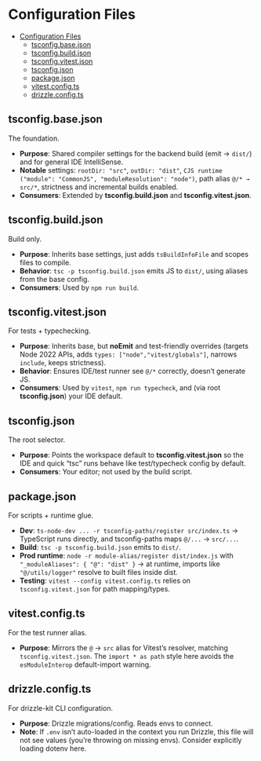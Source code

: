 # Configuration Files

<!-- TOC -->
* [Configuration Files](#configuration-files)
  * [tsconfig.base.json](#tsconfigbasejson)
  * [tsconfig.build.json](#tsconfigbuildjson)
  * [tsconfig.vitest.json](#tsconfigvitestjson)
  * [tsconfig.json](#tsconfigjson-)
  * [package.json](#packagejson)
  * [vitest.config.ts](#vitestconfigts)
  * [drizzle.config.ts](#drizzleconfigts)
<!-- TOC -->

## tsconfig.base.json

The foundation.

- **Purpose**: Shared compiler settings for the backend build (emit → `dist/`) and for general IDE IntelliSense.
- **Notable** settings: `rootDir: "src"`, `outDir: "dist"`, `CJS runtime ("module": "CommonJS", "moduleResolution": "node")`, path alias `@/* → src/*`, strictness and incremental builds enabled.
- **Consumers**: Extended by **tsconfig.build.json** and **tsconfig.vitest.json**.

## tsconfig.build.json

Build only.

- **Purpose**: Inherits base settings, just adds `tsBuildInfoFile` and scopes files to compile.
- **Behavior**: `tsc -p tsconfig.build.json` emits JS to `dist/`, using aliases from the base config.
- **Consumers**: Used by `npm run build`.

## tsconfig.vitest.json

For tests + typechecking.

- **Purpose**: Inherits base, but **noEmit** and test-friendly overrides (targets Node 2022 APIs, adds `types: ["node","vitest/globals"]`, narrows `include`, keeps strictness).
- **Behavior**: Ensures IDE/test runner see `@/*` correctly, doesn’t generate JS.
- **Consumers**: Used by `vitest`, `npm run typecheck`, and (via root **tsconfig.json**) your IDE default.

## tsconfig.json 

The root selector.

- **Purpose**: Points the workspace default to **tsconfig.vitest.json** so the IDE and quick “tsc” runs behave like test/typecheck config by default.
- **Consumers**: Your editor; not used by the build script.

## package.json

For scripts + runtime glue.

- **Dev**: `ts-node-dev ... -r tsconfig-paths/register src/index.ts` → TypeScript runs directly, and tsconfig-paths maps `@/...` → `src/...`.
- **Build**: `tsc -p tsconfig.build.json` emits to `dist/`.
- **Prod runtime**: `node -r module-alias/register dist/index.js` with `"_moduleAliases": { "@": "dist" }` → at runtime, imports like `"@/utils/logger"` resolve to built files inside dist.
- **Testing**: `vitest --config vitest.config.ts` relies on `tsconfig.vitest.json` for path mapping/types.

## vitest.config.ts

For the test runner alias.

- **Purpose**: Mirrors the `@` → `src` alias for Vitest’s resolver, matching `tsconfig.vitest.json`. The `import * as path` style here avoids the `esModuleInterop` default-import warning.

## drizzle.config.ts

For drizzle-kit CLI configuration.

- **Purpose**: Drizzle migrations/config. Reads envs to connect.
- **Note**: If `.env` isn’t auto-loaded in the context you run Drizzle, this file will not see values (you’re throwing on missing envs). Consider explicitly loading dotenv here.